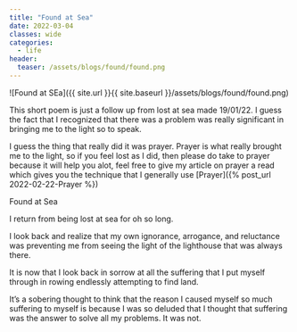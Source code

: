 ```yaml
---
title: "Found at Sea"
date: 2022-03-04
classes: wide
categories:
  - life
header: 
  teaser: /assets/blogs/found/found.png
---
```


![Found at SEa]({{ site.url }}{{ site.baseurl }}/assets/blogs/found/found.png)

This short poem is just a follow up from lost at sea made 19/01/22. I guess the fact that I recognized that there was a problem was really significant in bringing me to the light so to speak.

I guess the thing that really did it was prayer. Prayer is what really brought me to the light, so if you feel lost as I did, then please do take to prayer because it will help you alot, feel free to give my article on prayer a read which gives you the technique that I generally use [Prayer]({% post_url 2022-02-22-Prayer %})

Found at Sea

I return from being lost at sea for oh so long.

I look back and realize that my own ignorance, arrogance, and reluctance was preventing me from seeing the light of the lighthouse that was always there.

It is now that I look back in sorrow at all the suffering that I put myself through in rowing endlessly attempting to find land. 

It’s a sobering thought to think that the reason I caused myself so much suffering to myself is because I was so deluded that I thought that suffering was the answer to solve all my problems. It was not.
